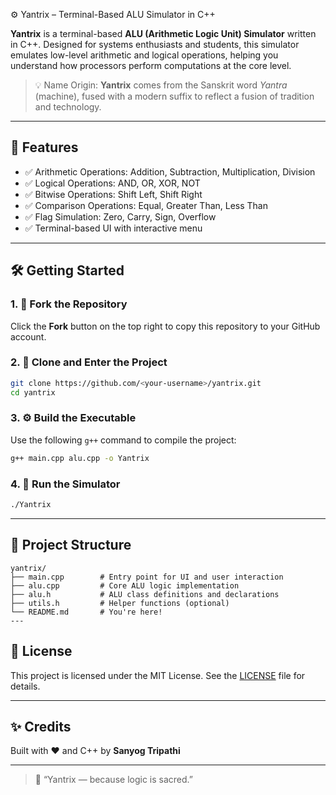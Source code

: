 

⚙️ Yantrix – Terminal-Based ALU Simulator in C++

**Yantrix** is a terminal-based **ALU (Arithmetic Logic Unit) Simulator** written in C++. Designed for systems enthusiasts and students, this simulator emulates low-level arithmetic and logical operations, helping you understand how processors perform computations at the core level.

> 💡 Name Origin: **Yantrix** comes from the Sanskrit word *Yantra* (machine), fused with a modern suffix to reflect a fusion of tradition and technology.

---

## 🧠 Features

- ✅ Arithmetic Operations: Addition, Subtraction, Multiplication, Division  
- ✅ Logical Operations: AND, OR, XOR, NOT  
- ✅ Bitwise Operations: Shift Left, Shift Right  
- ✅ Comparison Operations: Equal, Greater Than, Less Than  
- ✅ Flag Simulation: Zero, Carry, Sign, Overflow  
- ✅ Terminal-based UI with interactive menu

---

## 🛠️ Getting Started

### 1. 🔁 Fork the Repository
Click the **Fork** button on the top right to copy this repository to your GitHub account.

### 2. 📁 Clone and Enter the Project
```bash
git clone https://github.com/<your-username>/yantrix.git
cd yantrix
```

### 3. ⚙️ Build the Executable
Use the following `g++` command to compile the project:
```bash
g++ main.cpp alu.cpp -o Yantrix
```

### 4. 🚀 Run the Simulator
```bash
./Yantrix
```

---

## 📁 Project Structure

```plaintext
yantrix/
├── main.cpp        # Entry point for UI and user interaction
├── alu.cpp         # Core ALU logic implementation
├── alu.h           # ALU class definitions and declarations
├── utils.h         # Helper functions (optional)
└── README.md       # You're here!
---
```

## 📜 License

This project is licensed under the MIT License. See the [LICENSE](LICENSE) file for details.

---

## ✨ Credits

Built with ❤️ and C++ by **Sanyog Tripathi**

---

> 🔧 “Yantrix — because logic is sacred.”
